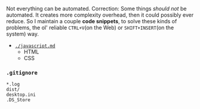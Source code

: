 Not everything can be automated. Correction: Some things _should not_ be automated. It creates more complexity overhead, then it could possibly ever reduce. So I maintain a couple **code snippets**, to solve these kinds of problems, the ol' reliable `CTRL+V`(on the Web) or `SHIFT+INSERT`(on the system) way.

- [`./javascript.md`](./javascript.md)
  - HTML
  - CSS

### `.gitignore`

```ignore
*.log
dist/
desktop.ini
.DS_Store
```
